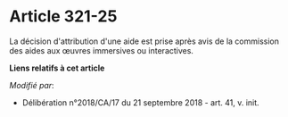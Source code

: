 # Article 321-25

La décision d'attribution d'une aide est prise après avis de la commission des aides aux œuvres immersives ou interactives.

**Liens relatifs à cet article**

_Modifié par_:

  - Délibération n°2018/CA/17 du 21 septembre 2018 - art. 41, v. init.
